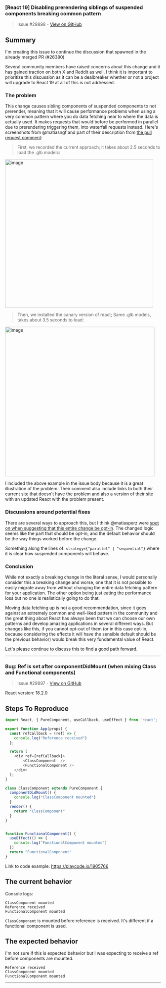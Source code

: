### [React 19] Disabling prerendering siblings of suspended components breaking common pattern

> Issue #29898 - [View on GitHub](https://github.com/facebook/react/issues/29898)

## Summary

<!--
  Please provide a CodeSandbox (https://codesandbox.io/s/new), a link to a
  repository on GitHub, or provide a minimal code example that reproduces the
  problem. You may provide a screenshot of the application if you think it is
  relevant to your bug report. Here are some tips for providing a minimal
  example: https://stackoverflow.com/help/mcve.
-->

I'm creating this issue to continue the discussion that spawned in the already merged PR (#26380)

Several community members have raised concerns about this change and it has gained traction on both X and Reddit as well, I think it is important to prioritize this discussion as it can be a dealbreaker whether or not a project will upgrade to React 19 at all of this is not addressed.

### The problem

This change causes sibling components of suspended components to not prerender, meaning that it will cause performance problems when using a very common pattern where you do data fetching near to where the data is actually used. It makes requests that would before be performed in parallel due to prerendering triggering them, into waterfall requests instead. Here's screenshots from @matiasngf and part of their description from [the pull request comment](https://github.com/facebook/react/pull/26380#issuecomment-2166178673):

> First, we recorded the current approach; it takes about 2.5 seconds to load the .glb models:

<img width="479" alt="image" src="https://github.com/facebook/react/assets/586152/b1caa7e0-5938-4ad5-9751-ee248776ab80">

> Then, we installed the canary version of react; Same .glb models, takes about 3.5 seconds to load:

<img width="483" alt="image" src="https://github.com/facebook/react/assets/586152/0e5083f8-fdd3-46d9-92ce-851dc6b4b985">

I included the above example in the issue body because it is a great illustration of the problem. Their comment also include links to both their current site that doesn't have the problem and also a version of their site with an updated React with the problem present.

### Discussions around potential fixes

There are several ways to approach this, but I think @matiasperz were [spot on when suggesting that this entire change be opt-in](https://github.com/facebook/react/pull/26380#issuecomment-2166342228). The changed logic seems like the part that should be opt-in, and the default behavior should be the way things worked before the change.

Something along the lines of:
`strategy={"parallel" | "sequential"}` where it is clear how suspended components will behave.

### Conclusion

While not exactly a breaking change in the literal sense, I would personally consider this a breaking change and worse, one that it is not possible to easily migrate away from without changing the entire data fetching pattern for your application. The other option being just eating the performance loss but no one is realistically going to do that.

Moving data fetching up is not a good recommendation, since it goes against an extremely common and well-liked pattern in the community and the great thing about React has always been that we can choose our own patterns and develop amazing applications in several different ways. But changes like this, if you cannot opt-out of them (or in this case opt-in, because considering the effects it will have the sensible default should be the previous behavior) would break this very fundamental value of React.

Let's please continue to discuss this to find a good path forward.

---

### Bug: Ref is set after componentDidMount (when mixing Class and Functional components)

> Issue #29897 - [View on GitHub](https://github.com/facebook/react/issues/29897)

<!--
  Please provide a clear and concise description of what the bug is. Include
  screenshots if needed. Please test using the latest version of the relevant
  React packages to make sure your issue has not already been fixed.
-->

React version: 18.2.0

## Steps To Reproduce

```javascript
import React, { PureComponent, useCallback, useEffect } from 'react';

export function App(props) {
  const refCallback = (ref) => {
    console.log("Reference received")
  };

  return (
    <div ref={refCallback}>
        <ClassComponent  />
        <FunctionalComponent />
    </div>
  );
}

class ClassComponent extends PureComponent {
  componentDidMount() {
    console.log("ClassComponent mounted")
  }
  render() {
    return "ClassComponent"
  }
}


function FunctionalComponent() {
  useEffect(() => {
    console.log("FunctionalComponent mounted")
  })
  return "FunctionalComponent"
}
```

<!--
  Your bug will get fixed much faster if we can run your code and it doesn't
  have dependencies other than React. Issues without reproduction steps or
  code examples may be immediately closed as not actionable.
-->

Link to code example: https://playcode.io/1905766

<!--
  Please provide a CodeSandbox (https://codesandbox.io/s/new), a link to a
  repository on GitHub, or provide a minimal code example that reproduces the
  problem. You may provide a screenshot of the application if you think it is
  relevant to your bug report. Here are some tips for providing a minimal
  example: https://stackoverflow.com/help/mcve.
-->

## The current behavior

Console logs:

```
ClassComponent mounted
Reference received
FunctionalComponent mounted
```

`ClassComponent` is mounted before reference is received. It's different if a functional component is used.

## The expected behavior

I'm not sure if this is expected behavior but I was expecting to receive a ref before components are mounted.

```
Reference received
ClassComponent mounted
FunctionalComponent mounted
```

---

